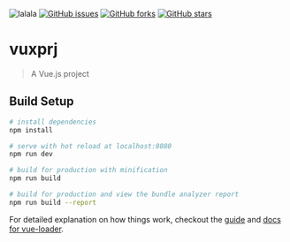 

![lalala](https://github.com/gdmec07150802/vuxprj/blob/master/src/assets/logo.png)
[![GitHub issues](https://img.shields.io/github/issues/gdmec07150802/vuxprj.svg)](https://github.com/gdmec07150802/vuxprj/issues)
[![GitHub forks](https://img.shields.io/github/forks/gdmec07150802/vuxprj.svg)](https://github.com/gdmec07150802/vuxprj/network)
[![GitHub stars](https://img.shields.io/github/stars/gdmec07150802/vuxprj.svg)](https://github.com/gdmec07150802/vuxprj/stargazers)

# vuxprj

> A Vue.js project

## Build Setup

``` bash
# install dependencies
npm install

# serve with hot reload at localhost:8080
npm run dev

# build for production with minification
npm run build

# build for production and view the bundle analyzer report
npm run build --report
```

For detailed explanation on how things work, checkout the [guide](http://vuejs-templates.github.io/webpack/) and [docs for vue-loader](http://vuejs.github.io/vue-loader).
